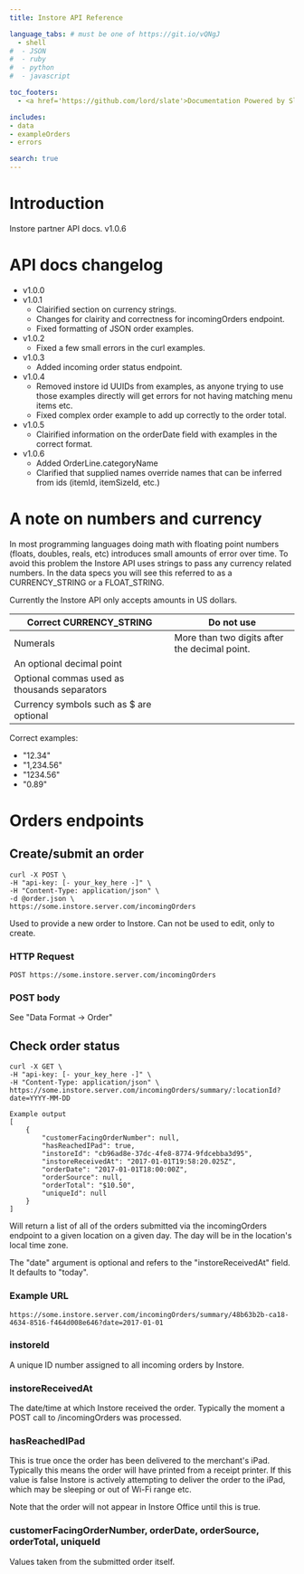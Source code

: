 ```yaml
---
title: Instore API Reference

language_tabs: # must be one of https://git.io/vQNgJ
  - shell
#  - JSON
#  - ruby
#  - python
#  - javascript

toc_footers:
  - <a href='https://github.com/lord/slate'>Documentation Powered by Slate</a>

includes:
- data
- exampleOrders
- errors

search: true
---
```


# Introduction

Instore partner API docs.  v1.0.6

# API docs changelog

* v1.0.0
* v1.0.1
    * Clairified section on currency strings.
    * Changes for clairity and correctness for incomingOrders endpoint.
    * Fixed formatting of JSON order examples.    
* v1.0.2
    * Fixed a few small errors in the curl examples.
* v1.0.3
    * Added incoming order status endpoint.
* v1.0.4
    * Removed instore id UUIDs from examples, as anyone trying to use those examples directly will get errors for not having matching menu items etc.
    * Fixed complex order example to add up correctly to the order total.
* v1.0.5
    * Clairified information on the orderDate field with examples in the correct format.
* v1.0.6
    * Added OrderLine.categoryName
    * Clarified that supplied names override names that can be inferred from ids (itemId, itemSizeId, etc.)

# A note on numbers and currency

In most programming languages doing math with floating point numbers (floats, doubles, reals, etc) introduces small amounts of error over time.  To avoid this problem the Instore API uses strings to pass any currency related numbers.  In the data specs you will see this referred to as a CURRENCY_STRING or a FLOAT_STRING.

Currently the Instore API only accepts amounts in US dollars.

Correct CURRENCY_STRING | Do not use
------------------------|----------
Numerals | More than two digits after the decimal point.
An optional decimal point |
Optional commas used as thousands separators |
Currency symbols such as $ are optional |

Correct examples:

* "12.34"
* "1,234.56"
* "1234.56"
* "0.89"

# Orders endpoints

## Create/submit an order

```shell
curl -X POST \
-H "api-key: [- your_key_here -]" \
-H "Content-Type: application/json" \
-d @order.json \
https://some.instore.server.com/incomingOrders
```

Used to provide a new order to Instore.  Can not be used to edit, only to create.

### HTTP Request

`POST https://some.instore.server.com/incomingOrders`

### POST body

See "Data Format -> Order"

## Check order status

```shell
curl -X GET \
-H "api-key: [- your_key_here -]" \
-H "Content-Type: application/json" \
https://some.instore.server.com/incomingOrders/summary/:locationId?date=YYYY-MM-DD
```

```shell
Example output
[
    {
        "customerFacingOrderNumber": null,
        "hasReachedIPad": true,
        "instoreId": "cb96ad8e-37dc-4fe8-8774-9fdcebba3d95",
        "instoreReceivedAt": "2017-01-01T19:58:20.025Z",
        "orderDate": "2017-01-01T18:00:00Z",
        "orderSource": null,
        "orderTotal": "$10.50",
        "uniqueId": null
    }
]
```

Will return a list of all of the orders submitted via the incomingOrders endpoint to a given location on a given day.  The day will be in the location's local time zone.

The "date" argument is optional and refers to the "instoreReceivedAt" field.  It defaults to "today".

### Example URL

`https://some.instore.server.com/incomingOrders/summary/48b63b2b-ca18-4634-8516-f464d008e646?date=2017-01-01`

### instoreId

A unique ID number assigned to all incoming orders by Instore.

### instoreReceivedAt

The date/time at which Instore received the order.  Typically the moment a POST call to /incomingOrders was processed.

### hasReachedIPad

This is true once the order has been delivered to the merchant's iPad.  Typically this means the order will have printed from a receipt printer.  If this value is false Instore is actively attempting to deliver the order to the iPad, which may be sleeping or out of Wi-Fi range etc.

Note that the order will not appear in Instore Office until this is true.

### customerFacingOrderNumber, orderDate, orderSource, orderTotal, uniqueId

Values taken from the submitted order itself.

